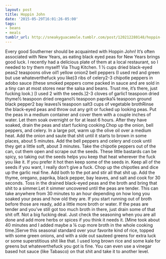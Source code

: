 ```yaml
---
layout: post
title: Hoppin John
date: '2015-05-29T16:01:26-05:00'
tags:
- beans
- meals
tumblr_url: http://sneakyguacamole.tumblr.com/post/120212280148/hoppin-john
---
```

Every good Southerner should be acquainted with Hoppin John! It’s often associated with New Years, as eating black eyed peas for New Years brings good luck. I recently had a delicious plate of them at a local restaurant, so I needed to try them myself! Via Thug Kitchen. 1 ½ cups dried black-eyed peas2 teaspoons olive oil1 yellow onion2 bell peppers (I used red and green but use whateverthefuck you like)3 ribs of celery2-3 chipotle peppers in adobo sauce (these smoked peppers come packed in sauce and are sold in a tiny can at most stores near the salsa and beans. Trust me, it’s there, just fucking look.) [I used 2 with the seeds.]2-3 cloves of garlic1 teaspoon dried thyme½ teaspoon dried oregano½ teaspoon paprika¼ teaspoon ground black pepper2 bay leaves¼ teaspoon salt3 cups of vegetable brothRinse the black-eyed peas and throw out any grit or fucked up looking peas. Put the peas in a medium container and cover them with a couple inches of water. Let them soak overnight or for at least 6 hours. After they have soaked, drain the peas and start fucking cooking.Chop up the onion, bell peppers, and celery. In a large pot, warm up the olive oil over a medium heat. Add the onion and saute that shit until it starts to brown in some places, about 5 minutes. Add the bell peppers and celery and cook until they get a little soft, about 3 minutes. Take the chipotle peppers out of the can, cut them open and scrape out the seeds. These little bastards can be spicy, so taking out the seeds helps you keep that heat wherever the fuck you like it. If you prefer it hot then keep some of the seeds in. Keep all of the seeds if you want, I really don’t give a fuck. Chop up the chipotles and dice up the garlic real fine. Add both to the pot and stir all that shit up. Add the thyme, oregano, paprika, black pepper, bay leaves, and salt and cook for 30 seconds. Toss in the drained black-eyed peas and the broth and bring that shit to a simmer.Let it simmer uncovered until the peas are tender. This can take anywhere from 30 minutes to an hour depending on how long you soaked your peas and how old they are. If you start running out of broth before those are ready, add a little more broth or water. If the peas are tender and you’ve still got too much broth in there, just drain some of that shit off. Not a big fucking deal. Just check the seasoning when you are all done and add more herbs or spices if you think it needs it. [Mine took about 40 minutes and I added maybe a ¼ cup more broth in the whole cooking time.]Serve this seasonal standard over your favorite kind of rice, topped with some green onions, and with a side out sauteed greens for extra luck or some superstitious shit like that. I used long brown rice and some kale for greens but whateverthefuck you got is fine. You can even use a vinegar based hot sauce (like Tabasco) on that shit and take it to another level.  
